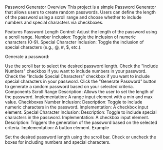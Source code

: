 Password Generator
Overview
This project is a simple Password Generator that allows users to create random passwords. Users can define the length of the password using a scroll range and choose whether to include numbers and special characters via checkboxes.

Features
Password Length Control: Adjust the length of the password using a scroll range.
Number Inclusion: Toggle the inclusion of numeric characters (0-9).
Special Character Inclusion: Toggle the inclusion of special characters (e.g., @, #, $, etc.).

Generate a password:

Use the scroll bar to select the desired password length.
Check the "Include Numbers" checkbox if you want to include numbers in your password.
Check the "Include Special Characters" checkbox if you want to include special characters in your password.
Click the "Generate Password" button to generate a random password based on your selected criteria.
Components
Scroll Range
Description: Allows the user to set the length of the password.
Implementation: A range input element with a min and max value.
Checkboxes
Number Inclusion:
Description: Toggle to include numeric characters in the password.
Implementation: A checkbox input element.
Special Character Inclusion:
Description: Toggle to include special characters in the password.
Implementation: A checkbox input element.
Description: Triggers the generation of the password based on the selected criteria.
Implementation: A button element.
Example

Set the desired password length using the scroll bar.
Check or uncheck the boxes for including numbers and special characters.
